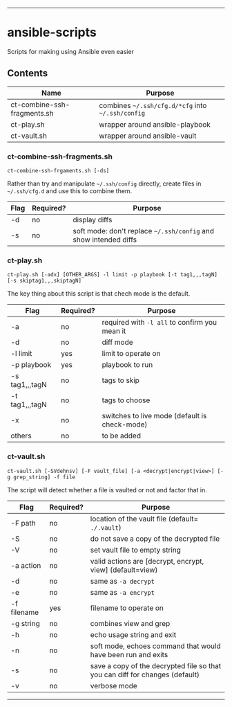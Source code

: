 ----
# ansible-scripts
Scripts for making using Ansible even easier

## Contents
| Name | Purpose |
| ---- | ------- |
| ct-combine-ssh-fragments.sh | combines `~/.ssh/cfg.d/*cfg` into `~/.ssh/config` |
| ct-play.sh | wrapper around ansible-playbook |
| ct-vault.sh | wrapper around ansible-vault |

### ct-combine-ssh-fragments.sh
```ct-combine-ssh-frgaments.sh [-ds]```

Rather than try and manipulate `~/.ssh/config` directly, create files in `~/.ssh/cfg.d` and use this to combine them.

| Flag | Required? | Purpose |
| ---- | --------- | ------- |
| -d | no | display diffs |
| -s | no | soft mode: don't replace `~/.ssh/config` and show intended diffs |

### ct-play.sh
```ct-play.sh [-adx] [OTHER_ARGS] -l limit -p playbook [-t tag1,,,tagN] [-s skiptag1,,,skiptagN]```

The key thing about this script is that chech mode is the default.

| Flag | Required? | Purpose |
| ---- | --------- | ------- |
| -a | no | required with `-l all` to confirm you mean it |
| -d | no | diff mode |
| -l limit | yes | limit to operate on |
| -p playbook | yes | playbook to run |
| -s tag1,,,tagN | no | tags to skip |
| -t tag1,,,tagN | no | tags to choose |
| -x | no | switches to live mode (default is check-mode) |
| others | no | to be added |

### ct-vault.sh
```ct-vault.sh [-SVdehnsv] [-F vault_file] [-a <decrypt|encrypt|view>] [-g grep_string] -f file```

The script will detect whether a file is vaulted or not and factor that in.

| Flag | Required? | Purpose |
| ---- | --------- | ------- |
| -F path | no | location of the vault file (default= `./.vault`) |
| -S | no | do not save a copy of the decrypted file |
| -V | no | set vault file to empty string |
| -a action | no | valid actions are [decrypt, encrypt, view] (default=view)|
| -d | no | same as `-a decrypt` | 
| -e | no | same as `-a encrypt` | 
| -f filename | yes | filename to operate on |
| -g string | no | combines view and grep |
| -h | no | echo usage string and exit |
| -n | no | soft mode, echoes command that would have been run and exits | 
| -s | no | save a copy of the decrypted file so that you can diff for changes (default) |
| -v | no | verbose mode |

****
